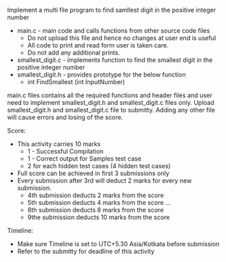 Implement a multi file program to find samllest digit in the positive integer number
* main.c - main code and calls functions from other source code files
    * Do not upload this file and hence no changes at user end is useful
    * All code to print and read form user is taken care. 
    * Do not add any additional prints.
* smallest_digit.c - implements function to find the smallest digit in the positive integer number
* smallest_digit.h - provides prototype for the below function
    * int FindSmallest (int InputNumber)

main.c files contains all the required functions and header files and user need to implement smallest_digit.h and smallest_digit.c files only. 
Upload smallest_digit.h and smallest_digit.c file to submitty. Adding any other file will cause errors and losing of the score.

Score:
* This activity carries 10 marks
    * 1 - Successful Compilation
    * 1 - Correct output for Samples test case
    * 2 for each hidden test cases (4 hidden test cases)
* Full score can be achieved in first 3 submissions only
* Every submission after 3rd will deduct 2 marks for every new submission.
    * 4th submission deducts 2 marks from the score
    * 5th submission deducts 4 marks from the score
    ...
    * 8th submission deducts 8 marks from the score
    * 9the submission deducts 10 marks from the score

Timeline:
* Make sure Timeline is set to UTC+5.30 Asia/Kotkata before submission
* Refer to the submitty for deadline of this activity
